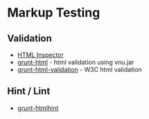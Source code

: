Markup Testing
==============

## Validation

  * [HTML Inspector](http://philipwalton.com/articles/introducing-html-inspector/)
  * [grunt-html](https://npmjs.org/package/grunt-html) - html validation using vnu.jar
  * [grunt-html-validation](https://npmjs.org/package/grunt-html-validation) - W3C html validation


## Hint / Lint

  * [grunt-htmlhint](https://npmjs.org/package/grunt-htmlhint)


